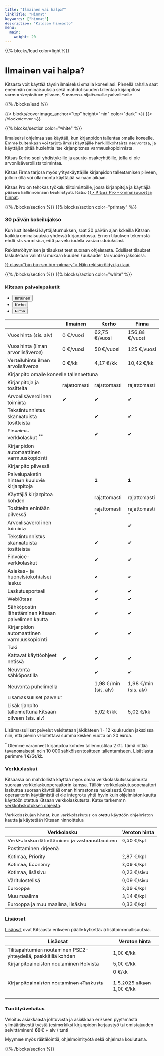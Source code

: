 ```yaml
---
title: "Ilmainen vai halpa?"
linkTitle: "Hinnat"
keywords: ["hinnat"]
description: "Kitsaan hinnasto"
menu:
  main:
    weight: 20
---
```


{{%  blocks/lead color=light %}}

# Ilmainen vai halpa?

Kitsasta voit käyttää täysin ilmaiseksi omalla koneellasi. Pienellä rahalla saat enemmän ominaisuuksia sekä mahdollisuuden tallentaa kirjanpitosi
varmuuskopioituun pilveen, Suomessa sijaitsevalle palvelimelle.

{{% /blocks/lead %}}

{{< blocks/cover image_anchor="top" height="min" color="dark" >}}
{{< /blocks/cover >}}

{{% blocks/section color="white" %}}

<div class="col">
<p><span class="plan">Ilmaiseksi</span> ohjelmaa saa käyttää, kun kirjanpidon tallentaa omalle koneelle. Emme kuitenkaan voi tarjota ilmaiskäyttäjille henkilökohtaista neuvontaa, ja käyttäjän pitää huolehtia itse kirjanpitonsa varmuuskopioinnista.</p>
<p><span class="plan">Kitsas Kerho</span> sopii yhdistyksille ja asunto-osakeyhtiöille, joilla ei ole arvonlisäverollista toimintaa.</p>
<p><span class="plan">Kitsas Firma</span> tarjoaa myös yrityskäyttäjille kirjanpidon tallentamisen pilveen, jolloin sillä voi olla monta käyttäjää samaan aikaan.
<p><span class="plan">Kitsas Pro</span> on tehokas työkalu tilitoimistoille, jossa kirjanpitoja ja käyttäjiä pääsee hallinnoimaan keskitetysti. Katso <a href={{<relref "../pro/">}}> Kitsas Pro - ominaisuudet ja hinnat</a>.
</div>
{{% /blocks/section %}}
{{% blocks/section color="primary" %}}
<div class="col">
<h3>30 päivän kokeilujakso</h3>
<p>Kun luot itsellesi käyttäjätunnuksen, saat 30 päivän ajan kokeilla Kitsaan kaikkia ominaisuuksia yhdessä kirjanpidossa.
Ennen tilauksen tekemistä ehdit siis varmistua, että palvelu todella vastaa odotuksiasi.</p>
<p>Rekisteröitymisen ja tilaukset teet suoraan ohjelmasta. Edulliset tilaukset laskutetaan valintasi mukaan kuuden kuukauden tai vuoden jaksoissa.</p>
<p class="text-center"><a href={{<relref "../docs/aloittaminen/tilaus">}} class="btn btn-sm btn-primary"><i class="fas fa-info-circle"></i> Näin rekisteröidyt ja tilaat</a></p>
</div>
{{% /blocks/section %}}
{{% blocks/section color="white" %}}

<article class="hinnasto">
<h3>Kitsaan palvelupaketit</h3>
<ul>
  <li>
    <button>Ilmainen</button>
  </li>
  <li>
    <button>Kerho</button>
  </li>
  <li class="active">
    <button>Firma</button>
  </li>
</ul>

<table style="margin-bottom: 2ex;">
  <thead>
    <tr class="text-white">
      <th class=""></th>
      <th>Ilmainen</th>
      <th>Kerho</th>
      <th>Firma</th>
    </tr>
  </thead>
  <tbody>
   <tr class="hinnasto">
     <td>Vuosihinta (sis. alv)</td>
      <td><span class="txt-l">0</span> <span class="txt-top">&euro;/vuosi</span></td>
      <td><span class="txt-l">62,75</span> <span class="txt-top">&euro;/vuosi</span>
      </td>
      <td class="default">
        <span class="txt-l">156,88</span> <span class="txt-top">&euro;/vuosi</span>
      </td>
    </tr>  
    <tr class="hinnasto">
      <td>Vuosihinta (ilman arvonlisäveroa)</td>
      <td><span class="txt-l">0</span> <span class="txt-top">&euro;/vuosi</span></td>
      <td><span class="txt-l">50</span> <span class="txt-top">&euro;/vuosi</span></td>
      <td class="default">
        <span class="txt-l">125</span> <span class="txt-top">&euro;/vuosi</span>
      </td>
    </tr>
    <tr class="hinnasto">    
      <td>Vertailuhinta ilman arvolisäveroa</td>
      <td><span class="txt-l">0</span> <span class="txt-top">&euro;/kk</span></td>
      <td><span class="txt-l">4,17</span> <span class="txt-top">&euro;/kk</span></td>
      <td class="default">
        <span class="txt-l">10,42</span> <span class="txt-top">&euro;/kk</span>
      </td>
    </tr>
    <tr class="hinnasto">
      <td colspan="4" class="sep"><i class="fa fa-laptop"></i> Kirjanpito omalle koneelle tallennettuna</td>
    </tr>
    <tr class="hinnasto">
      <td>Kirjanpitoja ja tositteita</td>
      <td>rajattomasti</td>
      <td>rajattomasti</td>
      <td class="default">rajattomasti</td>
    </tr>
    <tr class="hinnasto">
      <td>Arvonlisäverollinen toiminta</td>
      <td><span class="tick">&#10004;</span></td>
      <td><span class="tick">&#10004;</span></td>
      <td class="default"><span class="tick">&#10004;</span></td>
    </tr>
    <tr class="hinnasto">
      <td>Tekstintunnistus skannatuista tositteista</td>
      <td></td>
      <td><span class="tick">&#10004;</span></td>
      <td class="default"><span class="tick">&#10004;</span></td>
    </tr>
    <tr class="hinnasto">
      <td>Finvoice-verkkolaskut <sup>** </sup></td>
      <td></td>
      <td><span class="tick">&#10004;</span></td>
      <td class="default"><span class="tick">&#10004;</span></td>
    </tr>
    <tr class="hinnasto">
      <td>Kirjanpidon automaattinen varmuuskopiointi</td>
      <td></span></td>
      <td></td>
      <td class="default"></td>
    </tr>
    <tr class="hinnasto">
      <td colspan="4" class="sep"><i class="fa fa-cloud"></i> Kirjanpito pilvessä</td>
    </tr>
    <tr class="hinnasto">
      <td>Palvelupaketin hintaan kuuluvia kirjanpitoja</td>
      <td></td>
      <td><b>1</b></td>
      <td><b>1</b></td>
      </tr>
       <tr class="hinnasto">
      <td>Käyttäjiä kirjanpitoa kohden</td>
      <td></td>
      <td>rajattomasti</td>
      <td class="default">rajattomasti</td>
    </tr>
    <tr class="hinnasto">
      <td>Tositteita enintään pilvessä</td>
      <td></sup></td>
      <td>rajattomasti <sup>* </sup></td>
      <td class="default">rajattomasti <sup>* </sup></td>
    </tr>
    <tr class="hinnasto">
      <td>Arvonlisäverollinen toiminta</td>
      <td></td>
      <td></td>
      <td class="default"><span class="tick">&#10004;</span></td>
    </tr>
    <tr class="hinnasto">
      <td>Tekstintunnistus skannatuista tositteista</td>
      <td></td>
      <td><span class="tick">&#10004;</span></td>
      <td class="default"><span class="tick">&#10004;</span></td>
    </tr>
    <tr class="hinnasto">
      <td>Finvoice-verkkolaskut </td>
      <td></td>
      <td><span class="tick">&#10004;</span></td>
      <td class="default"><span class="tick">&#10004;</span></td>
    </tr>
    <tr class="hinnasto">
      <td>Asiakas- ja huoneistokohtaiset laskut</td>
      <td></td>
      <td><span class="tick">&#10004;</span></td>
      <td class="default"><span class="tick">&#10004;</span></td>
    </tr>   
    <tr class="hinnasto">
      <td>Laskutusportaali</td>
      <td></td>
      <td><span class="tick">&#10004;</span></td>
      <td class="default"><span class="tick">&#10004;</span></td>
    </tr>
    <tr class="hinnasto">
      <td>WebKitsas</td>
      <td></td>
      <td><span class="tick">&#10004;</span></td>
      <td class="default"><span class="tick">&#10004;</span></td>
    </tr>       
    <tr class="hinnasto">
      <td>Sähköpostin lähettäminen Kitsaan palvelimen kautta</td>
      <td></td>
      <td><span class="tick">&#10004;</span></td>
      <td class="default"><span class="tick">&#10004;</span></td>
    </tr>     
    <tr class="hinnasto">
      <td>Kirjanpidon automaattinen varmuuskopiointi</td>
      <td></td>
      <td><span class="tick">&#10004;</span></td>
      <td class="default"><span class="tick">&#10004;</span></td>
    </tr>
    <tr class="hinnasto">
      <td colspan="4" class="sep"><i class="fa fa-life-ring"></i> Tuki</td>
    </tr>
    <tr class="hinnasto">
      <td>Kattavat käyttöohjeet netissä</td>
      <td><span class="tick">&#10004;</span></td>
      <td><span class="tick">&#10004;</span></td>
      <td class="default"><span class="tick">&#10004;</span></td>
    </tr>
    <tr class="hinnasto">
      <td>Neuvonta sähköpostilla</td>
      <td></td>
      <td><span class="tick">&#10004;</span></td>
      <td class="default"><span class="tick">&#10004;</span></td>
    </tr>
    <tr class="hinnasto">
      <td>Neuvonta puhelimella</td>
      <td></td>
      <td>1,98 &euro;/min (sis. alv)</td>
      <td>1,98 &euro;/min (sis. alv)</td>
    </tr>    
    <tr class="hinnasto">
      <td colspan="4" class="sep"><i class="fa fa-gem"></i> Lisämaksulliset palvelut</td>
    </tr>
    <tr class="hinnasto">
      <td>Lisäkirjanpito tallennettuna Kitsaan pilveen (sis. alv)</td>
      <td> </td>
      <td><span class="txt-l">5,02</span> <span class="txt-top">&euro;/kk</span> 
      </td>
      <td class="default"><span class="txt-l">5,02</span> <span class="txt-top">&euro;/kk</span>  
      </td>
    </tr>           
  </tbody>
</table>
<p>Lisämaksulliset palvelut veloitetaan jälkikäteen 1 - 12 kuukauden jaksoissa niin, että pienin veloitettava summa kesken vuotta on 20 euroa.</p>
<p><sup>* </sup> Olemme varanneet kirjanpitoa kohden tallennustilaa 2 Gt. Tämä riittää tavanomaisesti noin 10 000 sähköisen tositteen tallentamiseen. Lisätilasta perimme <b>1 €</b>/Gt/kk.</p>

<h3>Verkkolaskut</h3>

Kitsaassa on mahdollista käyttää myös omaa verkkolaskutussopimusta suoraan verkkolaskuoperaattorin kanssa. Tällöin verkkolaskutusoperaattori laskuttaa suoraan käyttäjää oman hinnastonsa mukaisesti. Oman operaattorin käyttämistä ei ole integroitu yhtä hyvin kuin ohjelmiston kautta käyttöön otettua Kitsaan verkkolaskutusta. Katso tarkemmin [verkkolaskutuksen ohjeista](docs/asetukset/verkkolaskut/).

Verkkolaskujen hinnat, kun verkkolaskutus on otettu käyttöön ohjelmiston kautta ja käytetään Kitsaan hinnoittelua

<table style="margin-bottom: 2ex;">
  <thead>
  <tr class="text-white">
    <th class=""><i class="fa fa-bolt"></i> Verkkolasku</th>
    <th>Veroton hinta</th>
  </tr>  
  </thead>
  <tbody>
   <tr>
     <td>Verkkolaskun lähettäminen ja vastaanottaminen</td>
      <td class=""><span class="txt-l">0,50</span> <span class="txt-top">&euro;/kpl</span>
      </td>
    </tr>  
    <tr>
      <td colspan="2" class="sep"><i class="fa fa-envelope"></i> Postittaminen kirjeenä</td>
    </tr>   
    <tr>
      <td>Kotimaa, Priority</td>
       <td>
       <span class="txt-l">2,87</span> <span class="txt-top">&euro;/kpl</span>
       <!-- <p>1.10. alkaen 2,87  &euro;/kpl</p> -->
       </td>      
     </tr>  
     <tr>
       <td>Kotimaa, Economy</td>
        <td>        
        <span class="txt-l">2,09</span> <span class="txt-top">&euro;/kpl</span>
        <!-- <p>1.10. alkaen 2,09 &euro;/kpl</p> -->
        </td>
      </tr>  
      <tr>
        <td>Kotimaa, lisäsivu</td>
         <td class=""><span class="txt-l">0,23</span> <span class="txt-top">&euro;/sivu</span></td>
       </tr>  
       <tr>
         <td>Väritulostelisä</td>
        <td class=""><span class="txt-l">0,09</span> <span class="txt-top">&euro;/sivu</span></td>
      </tr>  
      <tr>
        <td>Eurooppa</td>
         <td class="">
        <span class="txt-l">2,89</span> <span class="txt-top">&euro;/kpl</span>  
        <!-- <p>1.10. alkaen 2,89 &euro;/kpl</p> -->
       </tr>         
      <tr>
        <td>Muu maailma</td>
       <td class="">
       <span class="txt-l">3,14</span> <span class="txt-top">&euro;/kpl</span>
       <!-- <p>1.10. alkaen 3,14 &euro;/kpl</p> -->
     </tr>  
     <tr>
       <td>Eurooppa ja muu maailma, lisäsivu</td>
       <td class="">
       <span class="txt-l">0,33</span> <span class="txt-top">&euro;/kpl</span>               
    </tr>              
  </tbody>
</table>

<h3>Lisäosat</h3>
<a href="/docs/lisaosat">Lisäosat</a> ovat Kitsaasta erikseen päälle kytkettäviä lisätoiminnallisuuksia. 
<table>
  <thead>
  <tr class="text-white">
    <th class=""><i class="fa fa-puzzle-piece"></i> Lisäosat</th>
    <th>Veroton hinta</th>
  </tr>  
  </thead> 
 <tbody>
   <tr>
     <td>Tilitapahtumien noutaminen PSD2-yhteydellä, pankkitiliä kohden</td>
      <td class="default"><span class="txt-l">1,00</span> <span class="txt-top">&euro;/kk</span></td>
    </tr>  
   <tr>
     <td>Kirjanpitoaineiston noutaminen Holvista</td>
      <td class="default"><span class="txt-l">5,00</span> <span class="txt-top">&euro;/kk</span></td>
    </tr> 
       <tr>
     <td>Kirjanpitoaineiston noutaminen eTaskusta</td>
      <td class="default">
      <span class="txt-l">0</span> <span class="txt-top">&euro;/kk</span>
      <p>1.5.2025 alkaen 1,00 &euro;/kk</p>
      </td>
    </tr>          
  </tbody>
</table>

<h3>Tuntityöveloitus</h3>
Veloitus asiakkaasta johtuvasta ja asiakkaan erikseen pyytämästä ylimääräisestä työstä (esimerkiksi kirjanpidon korjaustyö tai omistajuuden selvittäminen) <b>60</b> &euro; + alv / tunti

Myymme myös räätälöintiä, ohjelmointityötä sekä ohjelman koulutusta.

</article>
{{% /blocks/section %}}
<script src="/js/hinnat.js" defer></script>
